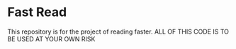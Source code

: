 # Fast Read
This repository is for the project of reading faster. 
ALL OF THIS CODE IS TO BE USED AT YOUR OWN RISK
